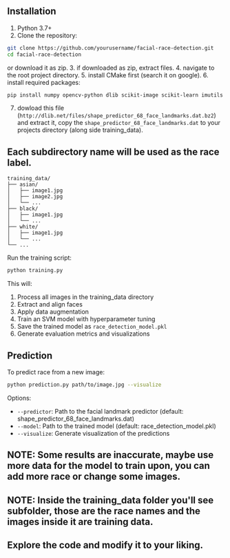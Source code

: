 ## Installation

1. Python 3.7+
2. Clone the repository:
```bash
git clone https://github.com/yourusername/facial-race-detection.git
cd facial-race-detection
```
 or download it as zip.
3. if downloaded as zip, extract files.
4. navigate to the root project directory.
5. install CMake first (search it on google).
6. install required packages:
```bash
pip install numpy opencv-python dlib scikit-image scikit-learn imutils matplotlib tqdm joblib
```
7. dowload this file (`http://dlib.net/files/shape_predictor_68_face_landmarks.dat.bz2`) and extract it, copy the `shape_predictor_68_face_landmarks.dat` to your projects directory (along side training_data).

## Each subdirectory name will be used as the race label.
```
training_data/
├── asian/
│   ├── image1.jpg
│   ├── image2.jpg
│   └── ...
├── black/
│   ├── image1.jpg
│   └── ...
├── white/
│   ├── image1.jpg
│   └── ...
└── ...
```

Run the training script:

```bash
python training.py
```


This will:
1. Process all images in the training_data directory
2. Extract and align faces
3. Apply data augmentation
4. Train an SVM model with hyperparameter tuning
5. Save the trained model as `race_detection_model.pkl`
6. Generate evaluation metrics and visualizations

## Prediction

To predict race from a new image:

```bash
python prediction.py path/to/image.jpg --visualize
```

Options:
- `--predictor`: Path to the facial landmark predictor (default: shape_predictor_68_face_landmarks.dat)
- `--model`: Path to the trained model (default: race_detection_model.pkl)
- `--visualize`: Generate visualization of the predictions

## NOTE: Some results are inaccurate, maybe use more data for the model to train upon, you can add more race or change some images.
## NOTE: Inside the training_data folder you'll see subfolder, those are the race names and the images inside it are training data.
## Explore the code and modify it to your liking. 



